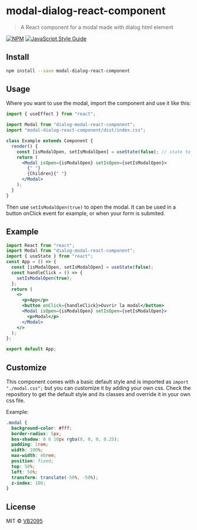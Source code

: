 # modal-dialog-react-component

> A React component for a modal made with dialog html element

[![NPM](https://img.shields.io/npm/v/modal-dialog-react-component.svg)](https://www.npmjs.com/package/modal-dialog-react-component) [![JavaScript Style Guide](https://img.shields.io/badge/code_style-standard-brightgreen.svg)](https://standardjs.com)

## Install

```bash
npm install --save modal-dialog-react-component
```

## Usage

Where you want to use the modal, import the component and use it like this:

```jsx
import { useEffect } from "react";

import Modal from "dialog-modal-react-component";
import "modal-dialog-react-component/dist/index.css";

class Example extends Component {
  render() {
    const [isModalOpen, setIsModalOpen] = useState(false); // state to control the modal
    return (
      <Modal isOpen={isModalOpen} setIsOpen={setIsModalOpen}>
        {" "}
        {Children}{" "}
      </Modal>
    );
  }
}
```

Then use `setIsModalOpen(true)` to open the modal. It can be used in a button onClick event for example, or when your form is submited.

## Example

```jsx
import React from "react";
import Modal from "dialog-modal-react-component";
import { useState } from "react";
const App = () => {
  const [isModalOpen, setIsModalOpen] = useState(false);
  const handleClick = () => {
    setIsModalOpen(true);
  };
  return (
    <>
      <p>App</p>
      <button onClick={handleClick}>Ouvrir la modal</button>
      <Modal isOpen={isModalOpen} setIsOpen={setIsModalOpen}>
        <p>Modal</p>
      </Modal>
    </>
  );
};

export default App;
```

## Customize

This component comes with a basic default style and is imported as `import "./modal.css";` but you can customize it by adding your own css.
Check the repository to get the default style and its classes and override it in your own css file.

Example:

```css
.modal {
  background-color: #fff;
  border-radius: 5px;
  box-shadow: 0 0 10px rgba(0, 0, 0, 0.25);
  padding: 1rem;
  width: 100%;
  max-width: 40rem;
  position: fixed;
  top: 50%;
  left: 50%;
  transform: translate(-50%, -50%);
  z-index: 100;
}
```

## License

MIT © [VB2095](https://github.com/VB2095)
